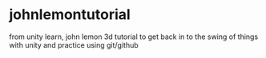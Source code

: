 # johnlemontutorial
from unity learn, john lemon 3d tutorial
to get back in to the swing of things with unity and practice using git/github
